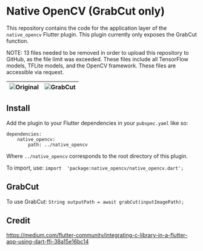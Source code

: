 # Native OpenCV (GrabCut only)
This repository contains the code for the application layer of the `native_opencv` Flutter plugin. This plugin currently only exposes the GrabCut function.

NOTE: 13 files needed to be removed in order to upload this repository to GitHub, as the file limit was exceeded. These files include all TensorFlow models, TFLite models, and the OpenCV framework. These files are accessible via request.

| ![Original](https://i.imgur.com/2wybpac.jpg) | ![GrabCut](https://i.imgur.com/9PAEOZ9.jpg) |
|--|--|

## Install
Add the plugin to your Flutter dependencies in your `pubspec.yaml` like so:
```
dependencies:
    native_opencv:
	    path: ../native_opencv
```
Where `../native_opencv` corresponds to the root directory of this plugin.

To import, use: `import  'package:native_opencv/native_opencv.dart';`

## GrabCut
To use GrabCut: 
`String outputPath = await grabCut(inputImagePath);`

## Credit
https://medium.com/flutter-community/integrating-c-library-in-a-flutter-app-using-dart-ffi-38a15e16bc14